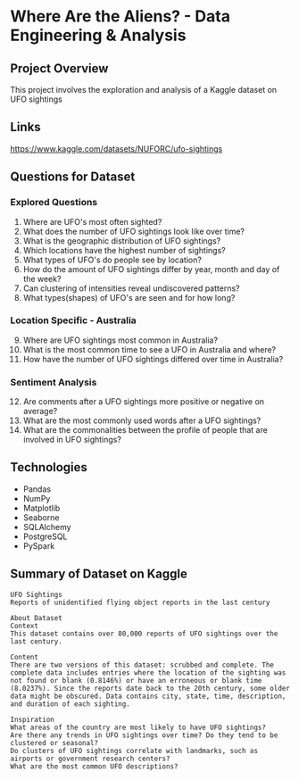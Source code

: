# Where Are the Aliens? - Data Engineering & Analysis

## Project Overview

This project involves the exploration and analysis of a Kaggle dataset on UFO sightings

## Links

https://www.kaggle.com/datasets/NUFORC/ufo-sightings

## Questions for Dataset

### Explored Questions
1) Where are UFO's most often sighted?
2) What does the number of UFO sightings look like over time?
3) What is the geographic distribution of UFO sightings?
4) Which locations have the highest number of sightings?
5) What types of UFO's do people see by location?
6) How do the amount of UFO sightings differ by year, month and day of the week?
7) Can clustering of intensities reveal undiscovered patterns?
8) What types(shapes) of UFO's are seen and for how long?

### Location Specific - Australia 

9) Where are UFO sightings most common in Australia?
10) What is the most common time to see a UFO in Australia and where?
11) How have the number of UFO sightings differed over time in Australia?

### Sentiment Analysis

12) Are comments after a UFO sightings more positive or negative on average?
13) What are the most commonly used words after a UFO sightings?
14) What are the commonalities between the profile of people that are involved in UFO sightings?

## Technologies

- Pandas
- NumPy
- Matplotlib
- Seaborne
- SQLAlchemy
- PostgreSQL
- PySpark

## Summary of Dataset on Kaggle

```text
UFO Sightings
Reports of unidentified flying object reports in the last century

About Dataset
Context
This dataset contains over 80,000 reports of UFO sightings over the last century.

Content
There are two versions of this dataset: scrubbed and complete. The complete data includes entries where the location of the sighting was not found or blank (0.8146%) or have an erroneous or blank time (8.0237%). Since the reports date back to the 20th century, some older data might be obscured. Data contains city, state, time, description, and duration of each sighting.

Inspiration
What areas of the country are most likely to have UFO sightings?
Are there any trends in UFO sightings over time? Do they tend to be clustered or seasonal?
Do clusters of UFO sightings correlate with landmarks, such as airports or government research centers?
What are the most common UFO descriptions?
```
